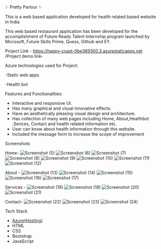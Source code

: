 ✨ Pretty Parlour ✨

This is a web based application developed for health related based website in India

This web based restaurant application has been developed for the accomplishment of Future Ready Talent Internship program launched by Microsoft, Future Skills Prime, Quess, Github and EY. 

Project Link - https://happy-coast-0be369300.3.azurestaticapps.net /Project demo link-

Azure technologies used for Project:

  -Static web apps

  -Health bot

Features and Functionalities:


- Interactive and responsive UI.
- Has many graphical and visual innovative effects.
- Have an aesthetically pleasing visual design and architecture.
- Has collection of many web pages including Home, About,Healthbot ,Serices, Contact and health related information etc.
- User can know about health information through this website.
- Included the message form to increase the scope of improvement 

 Screenshots

Home-
![Screenshot (5)](https://github.com/MeghanaBayyapu/ProjectHRM/assets/108140348/7a473fec-55fc-4165-98df-eff33c52a379)
![Screenshot (6)](https://github.com/MeghanaBayyapu/ProjectHRM/assets/108140348/63bddbeb-e50b-40f9-962b-96d3317f44c0)
![Screenshot (7)](https://github.com/MeghanaBayyapu/ProjectHRM/assets/108140348/13ea6b25-bfc7-4abd-a36b-d73e36c35157)
![Screenshot (8)](https://github.com/MeghanaBayyapu/ProjectHRM/assets/108140348/ffb39755-3141-41c8-9ae0-0999624b034c)
![Screenshot (9)](https://github.com/MeghanaBayyapu/ProjectHRM/assets/108140348/b7597b31-9f14-40db-8854-e47642660a1a)
![Screenshot (10)](https://github.com/MeghanaBayyapu/ProjectHRM/assets/108140348/755a47db-e3e8-4016-964b-7cdc1f035056)
![Screenshot (11)](https://github.com/MeghanaBayyapu/ProjectHRM/assets/108140348/3f46cb44-e920-46b3-8e9e-18779ef8e049)
![Screenshot (12)](https://github.com/MeghanaBayyapu/ProjectHRM/assets/108140348/3e341e0a-6f9a-4eb4-afd9-4d3dffd5af5a)

 About -
![Screenshot (13)](https://github.com/MeghanaBayyapu/ProjectHRM/assets/108140348/72f54645-f7c4-4ed7-ba04-ec8e4c00a226)
![Screenshot (14)](https://github.com/MeghanaBayyapu/ProjectHRM/assets/108140348/f14bc34e-7023-4011-850a-64c4a4933554)
![Screenshot (15)](https://github.com/MeghanaBayyapu/ProjectHRM/assets/108140348/2fcaf4e2-bc17-45a9-8801-9d1f688e4121)
![Screenshot (16)](https://github.com/MeghanaBayyapu/ProjectHRM/assets/108140348/28ab962c-de98-4d09-879d-a3a19576605d)
![Screenshot (17)](https://github.com/MeghanaBayyapu/ProjectHRM/assets/108140348/1e50a65d-ca01-4aa6-a8d1-daf2102bb2ab)

Services -
![Screenshot (18)](https://github.com/MeghanaBayyapu/ProjectHRM/assets/108140348/e2afbffe-2395-4ca0-a8ec-457e8305a759)
![Screenshot (19)](https://github.com/MeghanaBayyapu/ProjectHRM/assets/108140348/0fa2323a-ca46-451e-87af-f1f90d28e680)
![Screenshot (20)](https://github.com/MeghanaBayyapu/ProjectHRM/assets/108140348/8ea27f06-53f8-4167-b43c-0094d5bf7938)
![Screenshot (21)](https://github.com/MeghanaBayyapu/ProjectHRM/assets/108140348/73f087cb-a6ec-494f-a5fd-e9985d34584c)

Contact-
![Screenshot (22)](https://github.com/MeghanaBayyapu/ProjectHRM/assets/108140348/67f4d16f-377f-44d5-8bb0-5e3c2325c718)
![Screenshot (23)](https://github.com/MeghanaBayyapu/ProjectHRM/assets/108140348/b43b181b-6729-4563-ac58-cfede57f63bd)
![Screenshot (24)](https://github.com/MeghanaBayyapu/ProjectHRM/assets/108140348/a8c1b89c-dc76-4ad4-bf57-ddf5736b559b)

Tech Stack 
- [Azure(Hosting)](https://azure.microsoft.com/en-in/features/azure-portal/)
- HTML
- CSS
- Bootstrap
- JavaScript
